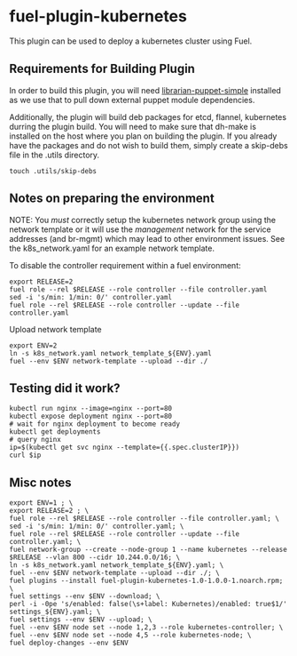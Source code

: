 fuel-plugin-kubernetes
======================

This plugin can be used to deploy a kubernetes cluster using Fuel.


Requirements for Building Plugin
--------------------------------

In order to build this plugin, you will need
[librarian-puppet-simple](https://github.com/bodepd/librarian-puppet-simple)
installed as we use that to pull down external puppet module dependencies.

Additionally, the plugin will build deb packages for etcd, flannel, kubernetes
durring the plugin build. You will need to make sure that dh-make is installed
on the host where you plan on building the plugin. If you already have the
packages and do not wish to build them, simply create a skip-debs file in the
.utils directory.

```
touch .utils/skip-debs
```


Notes on preparing the environment
----------------------------------

NOTE: You *must* correctly setup the kubernetes network group using the network
template or it will use the *management* network for the service addresses (and
br-mgmt) which may lead to other environment issues. See the k8s_network.yaml
for an example network template.

To disable the controller requirement within a fuel environment:
```
export RELEASE=2
fuel role --rel $RELEASE --role controller --file controller.yaml
sed -i 's/min: 1/min: 0/' controller.yaml
fuel role --rel $RELEASE --role controller --update --file controller.yaml
```

Upload network template
```
export ENV=2
ln -s k8s_network.yaml network_template_${ENV}.yaml
fuel --env $ENV network-template --upload --dir ./
```


Testing did it work?
--------------------

```
kubectl run nginx --image=nginx --port=80
kubectl expose deployment nginx --port=80
# wait for nginx deployment to become ready
kubectl get deployments
# query nginx
ip=$(kubectl get svc nginx --template={{.spec.clusterIP}})
curl $ip
```


Misc notes
----------

```
export ENV=1 ; \
export RELEASE=2 ; \
fuel role --rel $RELEASE --role controller --file controller.yaml; \
sed -i 's/min: 1/min: 0/' controller.yaml; \
fuel role --rel $RELEASE --role controller --update --file controller.yaml; \
fuel network-group --create --node-group 1 --name kubernetes --release $RELEASE --vlan 800 --cidr 10.244.0.0/16; \
ln -s k8s_network.yaml network_template_${ENV}.yaml; \
fuel --env $ENV network-template --upload --dir ./; \
fuel plugins --install fuel-plugin-kubernetes-1.0-1.0.0-1.noarch.rpm; \
fuel settings --env $ENV --download; \
perl -i -0pe 's/enabled: false(\s+label: Kubernetes)/enabled: true$1/' settings_${ENV}.yaml; \
fuel settings --env $ENV --upload; \
fuel --env $ENV node set --node 1,2,3 --role kubernetes-controller; \
fuel --env $ENV node set --node 4,5 --role kubernetes-node; \
fuel deploy-changes --env $ENV
```
